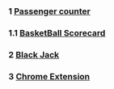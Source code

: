 ### 1 [Passenger counter](https://counterapp-six.vercel.app/)
### 1.1 [BasketBall Scorecard](https://scorecard-ten.vercel.app/)
### 2 [Black Jack](https://blackjack-two.vercel.app/)
### 3 [Chrome Extension](https://savelinks.vercel.app/)

